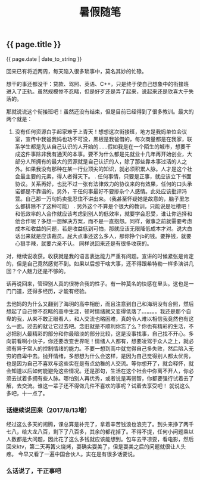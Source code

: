 ﻿---
layout: default
title: 暑假随笔
---

<h2>{{ page.title }}</h2>

<p>{{ page.date | date_to_string }}</p>

回来已有将近两周，每天陷入很多琐事中，莫名其妙的忙碌。

想干的事还都没干：贷款、驾照、英语、C++，只是终于使自己想象中的衔接班进入了正轨。虽然规模惨不忍睹，但是好歹还是弄了起来，说起来还是欣喜大于失落的。

那就说说这个衔接班吧！虽然还没有结束，但是目前已经得到了很多教训。最大的两个就是：
1.	没有任何资源白手起家难于上青天！想想这次衔接班，地方是我妈单位会议室，宣传中我爸我妈也功不可没，黑板是我爸借的，每次商量都是在我家，联系学生都是先从自己认识的人开始的……假如我是在一个陌生的城市，想要干成这件事除非我有通天的本事。要不为什么都是先就业十几年再开始创业，大部分人所拥有的最大的资源就是自己认识的人，除了那些靠本事过活的人之外。如果我没有那种在某一行业顶尖的知识，就必须积累人脉。人才是这个社会最主要的元素，得人者得天下。
	.	任何事情，只要是正事，就应该立下书面协议。关系再好，也比不过一张有法律效力的协议来的有效果，任何的口头承诺都是不靠谱的。另外，干任何事最好不要掺杂个人感情。此处应该批评冯萱。自己那一万句妈卖批忍住不讲出来。（我甚至怀疑她是故意的，脑子里怎么都排除不了这种可能）
	.	另外这个不算是个很大的教训，只能说是吐槽吧！和低效率的人合作就应该考虑到别人的低效率，就要学会忍受，谁让你选择和他合作呢？多想一想解决方案，而不是一直抱怨。同样，做事之前就需要考虑成本和收益的问题，若是收益低到可怕，那就应该无限降低成本才对。说大白话出来就是应该裁员。屁大点事还这么多人，那你挣个jb的钱。要挣钱，就要心狠手辣，就要六亲不认。
同样说回来还是有很多收获的。

对，继续说收获。收获就是我的语言表达能力严重有问题。宣讲的时候紧张是肯定的，但是自己竟然感觉不到。如果以后想干啥大事，还不得跟希特勒一样多演讲几回？个人魅力还是不够的。

话再说回来，管理别人真的很符合我的性子。有一种莫名的快感在里头。这也是一门门道，还得多经历，才能有经验。

去他妈的为什么又翻到了海玥的高中相册，而且注意到自己和海玥没有合照，然后想起了自己惨不忍睹的高中生涯，顿时情绪就又变得低落了。。。。。。我还是那个自卑的我，从来不敢正眼看人，和人交流也略困难，真的令人难以相信我竟然也有这么一面。过去的就让它过去吧。念旧就是不顺利你忘了么？你也有精彩的生活，不必把别人最精彩的部分和你最暗淡的部分比较，这是没事找事，自己找不开心。多向前看啊小伙子，你还要改变世界呢！情绪人人都有，想要凌驾于众人之上，就必须有异于常人的控制情绪的能力。不要一想到高中就觉得自己多失败，然后陷入无穷的自卑中去。抛开情绪，多想想为什么会这样，是因为自己觉得别人都太优秀，也是因为自己不喜欢与这些实在是有点幼稚的人交流。等你想开了，就会释怀，就会知道以后如何能避免这些情况。还是那句，生活在这个社会中你离不开人，你必须去试着多拥有些人脉。哪怕别人再优秀，或者说是再弱智，你都要强行试着去了解，去交流。谁这一辈子还不得做几件不喜欢的事呢？试着去享受吧！
就说这么多吧，十一点了。

### 话继续说回来（2017/8/13增）

经过这么多天的闹腾，课总算是补完了，拿着辛苦钱浪也浪完了。到头来挣了两千七八，给大龙八百，剩下了八百多，其余的都花掉了。不得不提，任何小问题乘以人数都是大问题，因此花了这么多钱就应该能想到。包车去平凉耍，看电影，然后回来ktv，第二天再篝火烧烤，耍确实耍美了，但是耍美之后的问题就很让人头疼。
今早又看了一遍中国合伙人。实在是有很多话要说。


### 么话说了，干正事吧
